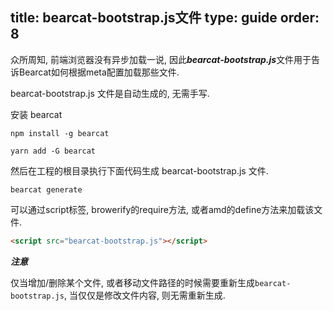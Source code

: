 title: bearcat-bootstrap.js文件
type: guide
order: 8
---

众所周知, 前端浏览器没有异步加载一说, 因此***bearcat-bootstrap.js***文件用于告诉Bearcat如何根据meta配置加载那些文件.

bearcat-bootstrap.js 文件是自动生成的, 无需手写.  

安装 bearcat

```
npm install -g bearcat

yarn add -G bearcat
```

然后在工程的根目录执行下面代码生成 bearcat-bootstrap.js 文件.

```
bearcat generate
```

可以通过script标签, browerify的require方法, 或者amd的define方法来加载该文件.  

``` html
<script src="bearcat-bootstrap.js"></script>
```

***注意***

仅当增加/删除某个文件, 或者移动文件路径的时候需要重新生成`bearcat-bootstrap.js`, 当仅仅是修改文件内容, 则无需重新生成.